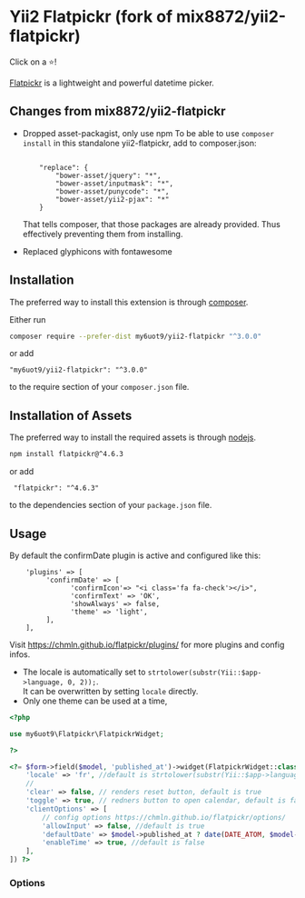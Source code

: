 # Yii2 Flatpickr (fork of mix8872/yii2-flatpickr)

Click on a :star:!

[Flatpickr](https://chmln.github.io/flatpickr/) is a lightweight and powerful datetime picker.
## Changes from mix8872/yii2-flatpickr
- Dropped asset-packagist, only use npm
    To be able to use `composer install` in this standalone yii2-flatpickr, add to composer.json:
    ```
    
        "replace": {
            "bower-asset/jquery": "*",
            "bower-asset/inputmask": "*",
            "bower-asset/punycode": "*",
            "bower-asset/yii2-pjax": "*"
        }
    ```
    That tells composer, that those packages are already provided. Thus effectively preventing them from installing.

- Replaced glyphicons with fontawesome
 
## Installation

The preferred way to install this extension is through [composer](http://getcomposer.org/download/).

Either run

```bash
composer require --prefer-dist my6uot9/yii2-flatpickr "^3.0.0"
```

or add

```
"my6uot9/yii2-flatpickr": "^3.0.0"
```

to the require section of your `composer.json` file.

## Installation of Assets

The preferred way to install the required assets is through [nodejs](https://nodejs.org/).
```bash
npm install flatpickr@^4.6.3
```

or add 
```
 "flatpickr": "^4.6.3"
```
to the dependencies section of your `package.json` file.

## Usage
By default the confirmDate plugin is active and configured like this: 
```
    'plugins' => [
         'confirmDate' => [
               'confirmIcon'=> "<i class='fa fa-check'></i>",
               'confirmText' => 'OK',
               'showAlways' => false,
               'theme' => 'light',
         ],
    ],
```
Visit https://chmln.github.io/flatpickr/plugins/ for more plugins and config infos.  
- The locale is automatically set to  `strtolower(substr(Yii::$app->language, 0, 2));`.   
  It can be overwritten by setting `locale` directly.
- Only one theme can be used at a time,

```php
<?php

use my6uot9\Flatpickr\FlatpickrWidget;

?>

<?= $form->field($model, 'published_at')->widget(FlatpickrWidget::class, [
    'locale' => 'fr', //default is strtolower(substr(Yii::$app->language, 0, 2))
    // 
    'clear' => false, // renders reset button, default is true
    'toggle' => true, // redners button to open calendar, default is false
    'clientOptions' => [
        // config options https://chmln.github.io/flatpickr/options/
        'allowInput' => false, //default is true
        'defaultDate' => $model->published_at ? date(DATE_ATOM, $model->published_at) : null,
        'enableTime' => true, //default is false      
    ],
]) ?>
```

### Options

